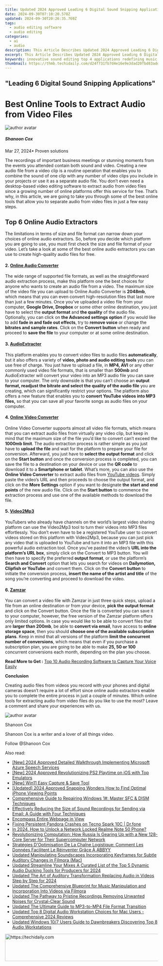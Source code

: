 ```yaml
---
title: Updated 2024 Approved Leading 6 Digital Sound Snipping Applications
date: 2024-09-30T07:10:20.578Z
updated: 2024-09-30T20:26:35.769Z
tags: 
  - audio editing software
  - audio editing
categories: 
  - ai
  - audio
description: This Article Describes Updated 2024 Approved Leading 6 Digital Sound Snipping Applications
excerpt: This Article Describes Updated 2024 Approved Leading 6 Digital Sound Snipping Applications
keywords: innovative sound editing top 4 applications redefining music production on mac,essential digital applications for sounding transformation,ultimate singing amp and sound modification toolkit 2024 edition,the essential list 8 leading sound recording applications,innovative 11 applications for streamlined sound design,revolutionizing your sound ioss leading audio editing applications,leading 6 digital sound snipping applications
thumbnail: https://thmb.techidaily.com/d24f731fb7d4e16e9e3dad20fbd83add26d8b00ef3415c454c76fbd282fafbfc.jpg
---
```


## "Leading 6 Digital Sound Snipping Applications"

# Best Online Tools to Extract Audio from Video Files

![author avatar](https://images.wondershare.com/filmora/article-images/shannon-cox.jpg)

##### Shanoon Cox

 Mar 27, 2024• Proven solutions

The recordings of important business meetings or stunning moments from the events you attended contain both sound and video. Creating a new audio file from a video clip is a routine operation that enables you to combine the sound of one clip with any number of video clips you include in your projects or use it as a separate audio file. You don’t even need a desktop-based video editing software to extract audio from video files since a growing number of online platforms offer this service for free. That’s why, in this article, we are going to take you through some of the best online tools that allow you to separate audio from video files in just a few easy steps.

## Top 6 Online Audio Extractors

The limitations in terms of size and file format can narrow down your choices of online audio extractors. So, before you decide which platform you are going to use, you must first check the size and file format of your video. Let’s take a look at some of the best online audio extractors you can use to create high-quality audio files for free.

#### 2. [Online Audio Converter](https://online-audio-converter.com/)

The wide range of supported file formats, as well as the straightforward audio extraction process, make this platform one the best choices for anyone who wants to create an audio file from a video. The maximum size of the video file you can upload to Online Audio Converter is **2048mb**, which means that you can even convert high-resolution files that last more than just a few minutes. Once you’ve uploaded a video file from your computer, **Google Drive, Dropbox** or some other online destination, you just have to select the **output format** and **the quality** of the audio file. Optionally, you can click on **the Advanced settings option** if you would like to add **fade in and fade out effects**, try to **remove voice** or change the **bitrates and sample rates**. Click on the **Convert button** when ready and proceed to **save the file** to your computer or at some online destination.

#### 3. [AudioExtracter](https://audio-extractor.net/)

This platform enables you to convert video files to audio files **automatically**, but it also offers a variety of **video, photo and audio editing tools** you can use free of charge. You just have to upload a file, in **MP4, AVI** or any other commonly used video file formats, that is smaller than **500mb** and AudioExtracter will convert your video into an MP3 audio file you can save to your computer. The only downside is that you can’t choose an **output format, readjust the bitrate and select the quality of the audio file** you are creating, which can significantly restrict your options. The platform also offers a new feature that enables you to **convert YouTube videos into MP3 files,** so that you can save all your favorite songs as audio files on your computer.

#### 4. [Online Video Converter](https://www.onlinevideoconverter.com/convert-mp4-to-mp3)

Online Video Converter supports almost all video file formats, which means that you can extract audio files from virtually any video clip, but keep in mind that the maximum size of the file you’d like to convert can’t exceed the **1000mb limit**. The audio extraction process is rather simple as you just have to **upload the file** and wait for the platform to prepare your file for conversion. Afterward, you just have to **select the output format** and click on the **Start button** and once the conversion process is completed, you can save the file to a destination on your device or use the **QR code** to download it to a **Smartphone or tablet**. What’s more, you can also use the **Online Video Converter** to extract audio files from [YouTube videos](https://www.onlinevideoconverter.com/mp3-converter). Simply paste the video’s URL and then proceeds to choose the output format, and click on the **More Settings** option if you want to designate **the start and end points** of the new audio file. Click on the **Start button** to commence the extraction process and use one of the available methods to download the file.

#### 5. [Video2Mp3](https://video2mp3.net/en/)

YouTubers who already have channels on the world’s largest video sharing platform can use the Video2Mp3 tool to turn their videos into MP3 files effortlessly. You don’t even have to be a registered YouTube user to convert videos stored on this platform with Video2Mp3, because you can just pick any video that is uploaded to YouTube and turn it into an MP3 file with this powerful audio extraction tool. Once you’ve pasted the video’s **URL into the platform’s URL box**, simply click on the Convert to MP3 button. You will then have to specify the preferred **output format**, or use the platform’s **Search and Convert** option that lets you search for videos on **Dailymotion, Clipfish or YouTube** and convert them. Click on the **Convert button** to initiate the conversion process, **insert the name of the artist and title** of the song you’re converting and proceed to download the video.

#### 6. [Zamzar](https://www.zamzar.com/)

You can convert a video file with Zamzar in just three quick steps, upload a file from an online destination or from your device, **pick the output format** and click on the Convert button. Once the file is converted you can save it to your computer, however, the free version of the Zamzar platform offers only limited options. In case you would like to be able to convert files that are **larger than 200mb**, be able to **convert via email**, have access to **online storage space**, then you should **choose one of the available subscription plans**. Keep in mind that all versions of the platform **limit the concurrent number of conversions**, which means that even if you purchase a subscription plan, you are going to be able to make **25, 50 or 100** concurrent conversions each month, depending on the plan you choose.

 **Read More to Get :** [Top 10 Audio Recording Software to Capture Your Voice Easily](https://tools.techidaily.com/wondershare/filmora/download/)

**Conclusion**

Creating audio files from videos you record with your phones and digital cameras doesn’t require a lot of effort since online audio extractors enable you to complete the entire process in just a couple of minutes. Which online tools for extracting audio from video files do you like to use the most? Leave a comment and share your experiences with us.

![author avatar](https://images.wondershare.com/filmora/article-images/shannon-cox.jpg)

Shanoon Cox

Shanoon Cox is a writer and a lover of all things video.

Follow @Shanoon Cox

<ins class="adsbygoogle"
      style="display:block"
      data-ad-client="ca-pub-7571918770474297"
      data-ad-slot="8358498916"
      data-ad-format="auto"
      data-full-width-responsive="true"></ins>

<span class="atpl-alsoreadstyle">Also read:</span>
<div><ul>
<li><a href="https://fox-direct.techidaily.com/new-2024-approved-detailed-walkthrough-implementing-microsoft-azure-speech-services/"><u>[New] 2024 Approved Detailed Walkthrough Implementing Microsoft Azure Speech Services</u></a></li>
<li><a href="https://desktop-recording.techidaily.com/new-2024-approved-revolutionizing-ps2-playtime-on-ios-with-top-emulators/"><u>[New] 2024 Approved Revolutionizing PS2 Playtime on iOS with Top Emulators</u></a></li>
<li><a href="https://screen-video-capture.techidaily.com/new-win11-easy-capture-and-save-tool/"><u>[New] Win11 Easy Capture & Save Tool</u></a></li>
<li><a href="https://fox-access.techidaily.com/updated-2024-approved-snapping-wonders-how-to-find-optimal-iphone-viewing-points/"><u>[Updated] 2024 Approved Snapping Wonders How to Find Optimal iPhone Viewing Points</u></a></li>
<li><a href="https://win-howtos.techidaily.com/comprehensive-guide-to-repairing-windows-1-master-sfc-and-dism-techniques/"><u>Comprehensive Guide to Repairing Windows 1#: Master SFC & DISM Techniques</u></a></li>
<li><a href="https://media-tips.techidaily.com/effectively-reducing-the-size-of-sound-recordings-for-sending-via-email-a-guide-with-four-techniques/"><u>Effectively Reducing the Size of Sound Recordings for Sending via Email: A Guide with Four Techniques</u></a></li>
<li><a href="https://screen-recording.techidaily.com/encompass-entire-webpage-in-view/"><u>Encompass Entire Webpage in View</u></a></li>
<li><a href="https://howto.techidaily.com/fixing-persistent-pandora-crashes-on-tecno-spark-10c-drfone-by-drfone-fix-android-problems-fix-android-problems/"><u>Fixing Persistent Pandora Crashes on Tecno Spark 10C | Dr.fone</u></a></li>
<li><a href="https://easy-unlock-android.techidaily.com/in-2024-how-to-unlock-a-network-locked-realme-note-50-phone-by-drfone-android/"><u>In 2024, How to Unlock a Network Locked Realme Note 50 Phone?</u></a></li>
<li><a href="https://audio-shaping.techidaily.com/revolutionizing-computation-how-russia-is-gearing-up-with-a-new-128-core-server-for-their-supercomputer-network/"><u>Revolutionizing Computation: How Russia Is Gearing Up with a New 128-Core Server for Their Supercomputer Network</u></a></li>
<li><a href="https://solve-popular.techidaily.com/strategies-doptimisation-de-la-chaine-logistique-comment-les-donnees-facilitent-le-reinventer-grace-a-abbyy/"><u>Stratégies D'Optimisation De La Chaîne Logistique: Comment Les Données Facilitent Le Réinventer Grâce À ABBYY</u></a></li>
<li><a href="https://audio-shaping.techidaily.com/updated-manipulating-soundscapes-incorporating-keyframes-for-subtle-auditory-changes-in-filmora-mac/"><u>Updated Manipulating Soundscapes Incorporating Keyframes for Subtle Auditory Changes in Filmora (Mac)</u></a></li>
<li><a href="https://audio-shaping.techidaily.com/updated-streamline-your-mixes-a-curated-list-of-the-top-5-dynamic-audio-ducking-tools-for-producers-for-2024/"><u>Updated Streamline Your Mixes A Curated List of the Top 5 Dynamic Audio Ducking Tools for Producers for 2024</u></a></li>
<li><a href="https://audio-shaping.techidaily.com/updated-the-art-of-auditory-transformation-replacing-audio-in-videos-step-by-step-for-2024/"><u>Updated The Art of Auditory Transformation Replacing Audio in Videos Step by Step for 2024</u></a></li>
<li><a href="https://audio-shaping.techidaily.com/updated-the-comprehensive-blueprint-for-music-manipulation-and-incorporation-into-videos-via-filmora/"><u>Updated The Comprehensive Blueprint for Music Manipulation and Incorporation Into Videos via Filmora</u></a></li>
<li><a href="https://audio-shaping.techidaily.com/updated-the-pathway-to-pristine-recordings-removing-unwanted-noises-for-crystal-clear-sound/"><u>Updated The Pathway to Pristine Recordings Removing Unwanted Noises for Crystal-Clear Sound</u></a></li>
<li><a href="https://audio-shaping.techidaily.com/updated-the-ultimate-guide-to-mp3-to-mp4-file-format-transition/"><u>Updated The Ultimate Guide to MP3-to-MP4 File Format Transition</u></a></li>
<li><a href="https://audio-shaping.techidaily.com/updated-top-8-digital-audio-workstation-choices-for-mac-users-comprehensive-2024-reviews/"><u>Updated Top 8 Digital Audio Workstation Choices for Mac Users - Comprehensive 2024 Reviews</u></a></li>
<li><a href="https://audio-shaping.techidaily.com/updated-windows-107-users-guide-to-dawnbreakers-discovering-top-8-audio-workstations/"><u>Updated Windows 10/7 Users Guide to Dawnbreakers Discovering Top 8 Audio Workstations</u></a></li>
</ul></div>

<!-- affiliate ads begin -->
<a href="https://aligracehair.sjv.io/c/5597632/2135405/19272" target="_top" id="2135405">
  <img src="//a.impactradius-go.com/display-ad/19272-2135405" border="0" alt="https://techidaily.com" width="728" height="90"/>
</a>
<img height="0" width="0" src="https://aligracehair.sjv.io/i/5597632/2135405/19272" style="position:absolute;visibility:hidden;" border="0" />
<!-- affiliate ads end -->

